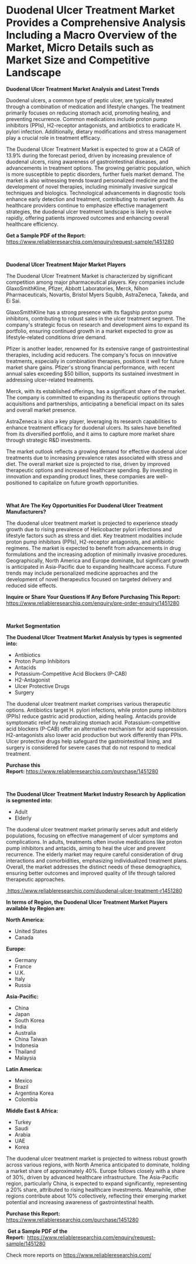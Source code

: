 <p><h1>Duodenal Ulcer Treatment Market Provides a Comprehensive Analysis Including a Macro Overview of the Market, Micro Details such as Market Size and Competitive Landscape</h1></p><p><strong>Duodenal Ulcer Treatment Market Analysis and Latest Trends</strong></p>
<p><p>Duodenal ulcers, a common type of peptic ulcer, are typically treated through a combination of medication and lifestyle changes. The treatment primarily focuses on reducing stomach acid, promoting healing, and preventing recurrence. Common medications include proton pump inhibitors (PPIs), H2-receptor antagonists, and antibiotics to eradicate H. pylori infection. Additionally, dietary modifications and stress management play a crucial role in treatment efficacy.</p><p>The Duodenal Ulcer Treatment Market is expected to grow at a CAGR of 13.9% during the forecast period, driven by increasing prevalence of duodenal ulcers, rising awareness of gastrointestinal diseases, and advancements in treatment options. The growing geriatric population, which is more susceptible to peptic disorders, further fuels market demand. The market is also witnessing trends toward personalized medicine and the development of novel therapies, including minimally invasive surgical techniques and biologics. Technological advancements in diagnostic tools enhance early detection and treatment, contributing to market growth. As healthcare providers continue to emphasize effective management strategies, the duodenal ulcer treatment landscape is likely to evolve rapidly, offering patients improved outcomes and enhancing overall healthcare efficiency.</p></p>
<p><strong>Get a Sample PDF of the Report:&nbsp;</strong> <a href="https://www.reliableresearchiq.com/enquiry/request-sample/1451280?utm_campaign=1170&utm_medium=2&utm_source=Github&utm_content=ia&utm_term=03032025&utm_id=duodenal-ulcer-treatment">https://www.reliableresearchiq.com/enquiry/request-sample/1451280</a></p>
<p>&nbsp;</p>
<p><strong>Duodenal Ulcer Treatment Major Market Players</strong></p>
<p><p>The Duodenal Ulcer Treatment Market is characterized by significant competition among major pharmaceutical players. Key companies include GlaxoSmithKline, Pfizer, Abbott Laboratories, Merck, Nihon Pharmaceuticals, Novartis, Bristol Myers Squibb, AstraZeneca, Takeda, and Ei Sai. </p><p>GlaxoSmithKline has a strong presence with its flagship proton pump inhibitors, contributing to robust sales in the ulcer treatment segment. The company's strategic focus on research and development aims to expand its portfolio, ensuring continued growth in a market expected to grow as lifestyle-related conditions drive demand.</p><p>Pfizer is another leader, renowned for its extensive range of gastrointestinal therapies, including acid reducers. The company's focus on innovative treatments, especially in combination therapies, positions it well for future market share gains. Pfizer's strong financial performance, with recent annual sales exceeding $50 billion, supports its sustained investment in addressing ulcer-related treatments.</p><p>Merck, with its established offerings, has a significant share of the market. The company is committed to expanding its therapeutic options through acquisitions and partnerships, anticipating a beneficial impact on its sales and overall market presence.</p><p>AstraZeneca is also a key player, leveraging its research capabilities to enhance treatment efficacy for duodenal ulcers. Its sales have benefited from its diversified portfolio, and it aims to capture more market share through strategic R&D investments.</p><p>The market outlook reflects a growing demand for effective duodenal ulcer treatments due to increasing prevalence rates associated with stress and diet. The overall market size is projected to rise, driven by improved therapeutic options and increased healthcare spending. By investing in innovation and expanding product lines, these companies are well-positioned to capitalize on future growth opportunities.</p></p>
<p>&nbsp;</p>
<p><strong>What Are The Key Opportunities For Duodenal Ulcer Treatment Manufacturers?</strong></p>
<p><p>The duodenal ulcer treatment market is projected to experience steady growth due to rising prevalence of Helicobacter pylori infections and lifestyle factors such as stress and diet. Key treatment modalities include proton pump inhibitors (PPIs), H2-receptor antagonists, and antibiotic regimens. The market is expected to benefit from advancements in drug formulations and the increasing adoption of minimally invasive procedures. Geographically, North America and Europe dominate, but significant growth is anticipated in Asia-Pacific due to expanding healthcare access. Future trends may include personalized medicine approaches and the development of novel therapeutics focused on targeted delivery and reduced side effects.</p></p>
<p><strong>Inquire or Share Your Questions If Any Before Purchasing This Report:</strong> <a href="https://www.reliableresearchiq.com/enquiry/pre-order-enquiry/1451280?utm_campaign=1170&utm_medium=2&utm_source=Github&utm_content=ia&utm_term=03032025&utm_id=duodenal-ulcer-treatment">https://www.reliableresearchiq.com/enquiry/pre-order-enquiry/1451280</a></p>
<p>&nbsp;</p>
<p><strong>Market Segmentation</strong></p>
<p><strong>The Duodenal Ulcer Treatment Market Analysis by types is segmented into:</strong></p>
<p><ul><li>Antibiotics</li><li>Proton Pump Inhibitors</li><li>Antacids</li><li>Potassium-Competitive Acid Blockers (P-CAB)</li><li>H2-Antagonist</li><li>Ulcer Protective Drugs</li><li>Surgery</li></ul></p>
<p><p>The duodenal ulcer treatment market comprises various therapeutic options. Antibiotics target H. pylori infections, while proton pump inhibitors (PPIs) reduce gastric acid production, aiding healing. Antacids provide symptomatic relief by neutralizing stomach acid. Potassium-competitive acid blockers (P-CAB) offer an alternative mechanism for acid suppression. H2-antagonists also lower acid production but work differently than PPIs. Ulcer protective drugs help safeguard the gastrointestinal lining, and surgery is considered for severe cases that do not respond to medical treatment.</p></p>
<p><strong>Purchase this Report:&nbsp;</strong><a href="https://www.reliableresearchiq.com/purchase/1451280?utm_campaign=1170&utm_medium=2&utm_source=Github&utm_content=ia&utm_term=03032025&utm_id=duodenal-ulcer-treatment">https://www.reliableresearchiq.com/purchase/1451280</a></p>
<p>&nbsp;</p>
<p><strong>The Duodenal Ulcer Treatment Market Industry Research by Application is segmented into:</strong></p>
<p><ul><li>Adult</li><li>Elderly</li></ul></p>
<p><p>The duodenal ulcer treatment market primarily serves adult and elderly populations, focusing on effective management of ulcer symptoms and complications. In adults, treatments often involve medications like proton pump inhibitors and antacids, aiming to heal the ulcer and prevent recurrence. The elderly market may require careful consideration of drug interactions and comorbidities, emphasizing individualized treatment plans. Overall, the market addresses the distinct needs of these demographics, ensuring better outcomes and improved quality of life through tailored therapeutic approaches.</p></p>
<p><a href="https://www.reliableresearchiq.com/duodenal-ulcer-treatment-r1451280?utm_campaign=1170&utm_medium=2&utm_source=Github&utm_content=ia&utm_term=03032025&utm_id=duodenal-ulcer-treatment">&nbsp;https://www.reliableresearchiq.com/duodenal-ulcer-treatment-r1451280</a></p>
<p><strong>In terms of Region, the Duodenal Ulcer Treatment Market Players available by Region are:</strong></p>
<p>
    <p> <strong> North America: </strong>
        <ul>
            <li>United States</li>
            <li>Canada</li>
        </ul>
        </p> 
    <p> <strong> Europe: </strong>
        <ul>
            <li>Germany</li>
            <li>France</li>
            <li>U.K.</li>
            <li>Italy</li>
            <li>Russia</li>
        </ul>
        </p> 
    <p> <strong> Asia-Pacific: </strong>
        <ul>
            <li>China</li>
            <li>Japan</li>
            <li>South Korea</li>
            <li>India</li>
            <li>Australia</li>
            <li>China Taiwan</li>
            <li>Indonesia</li>
            <li>Thailand</li>
            <li>Malaysia</li>
        </ul>
        </p> 
    <p> <strong> Latin America: </strong>
        <ul>
            <li>Mexico</li>
            <li>Brazil</li>
            <li>Argentina Korea</li>
            <li>Colombia</li>
        </ul>
        </p> 
    <p> <strong> Middle East & Africa: </strong>
        <ul>
            <li>Turkey</li>
            <li>Saudi</li>
            <li>Arabia</li>
            <li>UAE</li>
            <li>Korea</li>
        </ul>
    </p>
    </p>
<p><p>The duodenal ulcer treatment market is projected to witness robust growth across various regions, with North America anticipated to dominate, holding a market share of approximately 40%. Europe follows closely with a share of 30%, driven by advanced healthcare infrastructure. The Asia-Pacific region, particularly China, is expected to expand significantly, representing a 20% share, attributed to rising healthcare investments. Meanwhile, other regions contribute about 10% collectively, reflecting their emerging market potential and increasing awareness of gastrointestinal health.</p></p>
<p><strong>Purchase this Report: </strong><a href="https://www.reliableresearchiq.com/purchase/1451280?utm_campaign=1170&utm_medium=2&utm_source=Github&utm_content=ia&utm_term=03032025&utm_id=duodenal-ulcer-treatment">https://www.reliableresearchiq.com/purchase/1451280</a></p>
<p>&nbsp;<strong>Get a Sample PDF of the Report:&nbsp;&nbsp;</strong><a href="https://www.reliableresearchiq.com/enquiry/request-sample/1451280?utm_campaign=1170&utm_medium=2&utm_source=Github&utm_content=ia&utm_term=03032025&utm_id=duodenal-ulcer-treatment">https://www.reliableresearchiq.com/enquiry/request-sample/1451280</a></p>
<p><strong></strong></p>
<p>Check more reports on <a href="https://www.reliableresearchiq.com/?utm_campaign=1170&utm_medium=2&utm_source=Github&utm_content=ia&utm_term=03032025&utm_id=duodenal-ulcer-treatment">https://www.reliableresearchiq.com/</a></p>